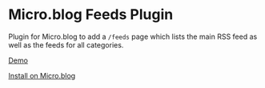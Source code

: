 # Micro.blog Feeds Plugin

Plugin for Micro.blog to add a `/feeds` page which lists the main RSS feed as well as the feeds for all categories.

[Demo](https://toot.rknight.me/feeds)

[Install on Micro.blog](https://micro.blog/account/plugins/view/70)
